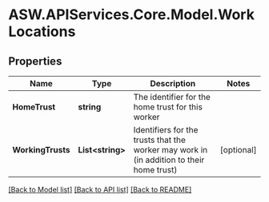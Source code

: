 # ASW.APIServices.Core.Model.WorkLocations
## Properties

Name | Type | Description | Notes
------------ | ------------- | ------------- | -------------
**HomeTrust** | **string** | The identifier for the home trust for this worker | 
**WorkingTrusts** | **List&lt;string&gt;** | Identifiers for the trusts that the worker may work in (in addition to their home trust) | [optional] 

[[Back to Model list]](../README.md#documentation-for-models) [[Back to API list]](../README.md#documentation-for-api-endpoints) [[Back to README]](../README.md)

